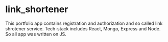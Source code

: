 # link_shortener
This portfolio app contains registration and authorization and so called link shrotener service. Tech-stack includes React, Mongo, Express and Node. So all app was written on JS.
